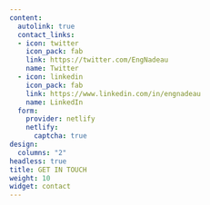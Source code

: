 ```yaml
---
content:
  autolink: true
  contact_links:
  - icon: twitter
    icon_pack: fab
    link: https://twitter.com/EngNadeau
    name: Twitter
  - icon: linkedin
    icon_pack: fab
    link: https://www.linkedin.com/in/engnadeau
    name: LinkedIn
  form:
    provider: netlify
    netlify:
      captcha: true
design:
  columns: "2"
headless: true
title: GET IN TOUCH
weight: 10
widget: contact
---
```

